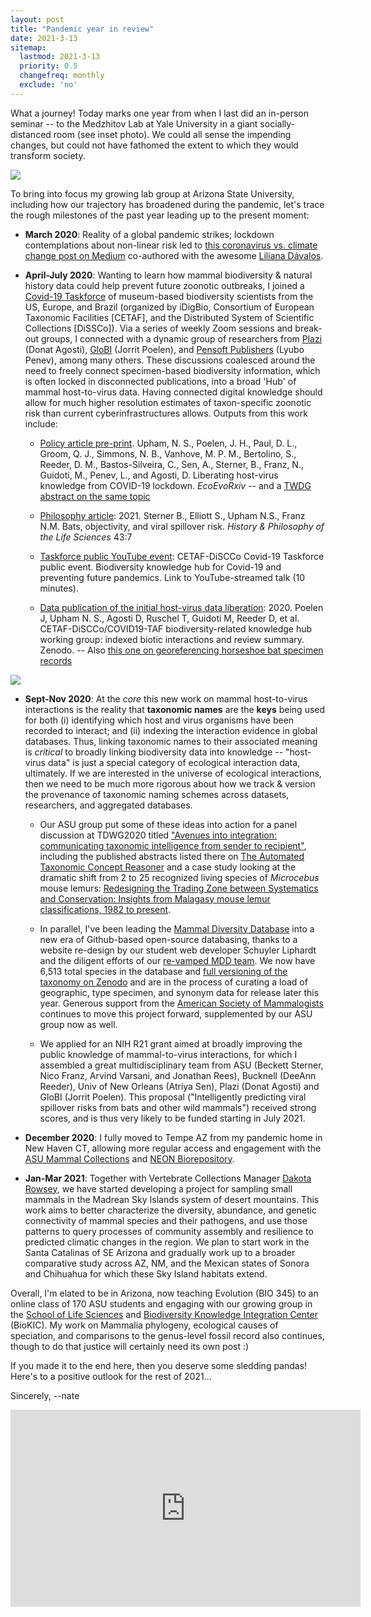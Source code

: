 ```yaml
---
layout: post
title: "Pandemic year in review"
date: 2021-3-13
sitemap:
  lastmod: 2021-3-13
  priority: 0.5
  changefreq: monthly
  exclude: 'no'
---
```


What a journey! Today marks one year from when I last did an in-person seminar -- to the Medzhitov Lab at Yale University in a giant socially-distanced room (see inset photo). We could all sense the impending changes, but could not have fathomed the extent to which they would transform society.

<img src="https://n8upham.github.io/images/Medzhitov_seminar_13Mar2020.jpg"/>

To bring into focus my growing lab group at Arizona State University, including how our trajectory has broadened during the pandemic, let's trace the rough milestones of the past year leading up to the present moment:

- **March 2020**: Reality of a global pandemic strikes; lockdown contemplations about non-linear risk led to [this coronavirus vs. climate change post on Medium](https://medium.com/@nateupham/coronavirus-was-low-risk-until-it-wasnt-climate-change-is-the-same-bba303d3a420) co-authored with the awesome [Liliana Dávalos](https://lmdavalos.github.io/).

- **April-July 2020**: Wanting to learn how mammal biodiversity & natural history data could help prevent future zoonotic outbreaks, I joined a [Covid-19 Taskforce](https://www.cetaf.org/covid19-taf-communities-taking-action) of museum-based biodiversity scientists from the US, Europe, and Brazil (organized by iDigBio, Consortium of European Taxonomic Facilities [CETAF], and the Distributed System of Scientific Collections [DiSSCo]). Via a series of weekly Zoom sessions and break-out groups, I connected with a dynamic group of researchers from [Plazi](http://plazi.org/) (Donat Agosti), [GloBI](https://www.globalbioticinteractions.org/) (Jorrit Poelen), and [Pensoft Publishers](https://pensoft.net) (Lyubo Penev), among many others. These discussions coalesced around the need to freely connect specimen-based biodiversity information, which is often locked in disconnected publications, into a broad 'Hub' of mammal host-to-virus data. Having connected digital knowledge should allow for much higher resolution estimates of taxon-specific zoonotic risk than current cyberinfrastructures allows. Outputs from this work include: 

    * [Policy article pre-print](https://doi.org/10.32942/osf.io/txekq). Upham, N. S., Poelen, J. H., Paul, D. L., Groom, Q. J., Simmons, N. B., Vanhove, M. P. M., Bertolino, S., Reeder, D. M., Bastos-Silveira, C., Sen, A., Sterner, B., Franz, N., Guidoti, M., Penev, L., and Agosti, D. Liberating host-virus knowledge from COVID-19 lockdown. *EcoEvoRxiv* -- and a [TWDG abstract on the same topic](https://biss.pensoft.net/article/59199/)

    * [Philosophy article](https://doi.org/10.1007/s40656-021-00366-x): 2021. Sterner B., Elliott S., Upham N.S., Franz N.M. Bats, objectivity, and viral spillover risk. *History & Philosophy of the Life Sciences* 43:7

    * [Taskforce public YouTube event](https://youtu.be/Gnywe5hiMLU?t=4728): CETAF-DiSCCo Covid-19 Taskforce public event. Biodiversity knowledge hub for Covid-19 and preventing future pandemics. Link to YouTube-streamed talk (10 minutes).

    * [Data publication of the initial host-virus data liberation](http://doi.org/10.5281/zenodo.3839098): 2020. Poelen J, Upham N. S., Agosti D, Ruschel T, Guidoti M, Reeder D, et al. CETAF-DiSCCo/COVID19-TAF biodiversity-related knowledge hub working group: indexed biotic interactions and review summary. Zenodo. -- Also [this one on georeferencing horseshoe bat specimen records](https://doi.org/10.5281/zenodo.4047200)

<img src="https://n8upham.github.io/images/Fig3_knowledgeGraph_forNIH.png"/>

- **Sept-Nov 2020**: At the *core* this new work on mammal host-to-virus interactions is the reality that **taxonomic names** are the __**keys**__ being used for both (i) identifying which host and virus organisms have been recorded to interact; and (ii) indexing the interaction evidence in global databases. Thus, linking taxonomic names to their associated meaning is *critical* to broadly linking biodiversity data into knowledge -- "host-virus data" is just a special category of ecological interaction data, ultimately.  If we are interested in the universe of ecological interactions, then we need to be much more rigorous about how we track & version the provenance of taxonomic naming schemes across datasets, researchers, and aggregated databases.

    * Our ASU group put some of these ideas into action for a panel discussion at TDWG2020 titled ["Avenues into integration: communicating taxonomic intelligence from sender to recipient"](https://www.tdwg.org/conferences/2020/session-list/#pd01%20avenues%20into%20integration:%20communicating%20taxonomic%20intelligence%20from%20sender%20to%20recipient), including the published abstracts listed there on [The Automated Taxonomic Concept Reasoner](https://doi.org/10.3897/biss.4.59074) and a case study looking at the dramatic shift from 2 to 25 recognized living species of *Microcebus* mouse lemurs: [Redesigning the Trading Zone between Systematics and Conservation: Insights from Malagasy mouse lemur classifications, 1982 to present](https://doi.org/10.3897/biss.4.59234).
    
    * In parallel, I've been leading the [Mammal Diversity Database](https://www.mammaldiversity.org/) into a new era of Github-based open-source databasing, thanks to a website re-design by our student web developer Schuyler Liphardt and the diligent efforts of our [re-vamped MDD team](https://www.mammaldiversity.org/about.html). We now have 6,513 total species in the database and [full versioning of the taxonomy on Zenodo](https://doi.org/10.5281/zenodo.4139722) and are in the process of curating a load of geographic, type specimen, and synonym data for release later this year. Generous support from the [American Society of Mammalogists](http://www.mammalsociety.org/) continues to move this project forward, supplemented by our ASU group now as well.

    * We applied for an NIH R21 grant aimed at broadly improving the public knowledge of mammal-to-virus interactions, for which I assembled a great multidisciplinary team from ASU (Beckett Sterner, Nico Franz, Arvind Varsani, and Jonathan Rees), Bucknell (DeeAnn Reeder), Univ of New Orleans (Atriya Sen), Plazi (Donat Agosti) and GloBI (Jorrit Poelen). This proposal ("Intelligently predicting viral spillover risks from bats and other wild mammals") received strong scores, and is thus very likely to be funded starting in July 2021.

- **December 2020**: I fully moved to Tempe AZ from my pandemic home in New Haven CT, allowing more regular access and engagement with the [ASU Mammal Collections](https://biokic.asu.edu/collections/mammalogy-collection) and [NEON Biorepository](https://www.neonscience.org/data/samples-specimens/neon-biorepository-asu).  

- **Jan-Mar 2021**: Together with Vertebrate Collections Manager [Dakota Rowsey](https://isearch.asu.edu/profile/3716634), we have started developing a project for sampling small mammals in the Madrean Sky Islands system of desert mountains. This work aims to better characterize the diversity, abundance, and genetic connectivity of mammal species and their pathogens, and use those patterns to query processes of community assembly and resilience to predicted climatic changes in the region. We plan to start work in the Santa Catalinas of SE Arizona and gradually work up to a broader comparative study across AZ, NM, and the Mexican states of Sonora and Chihuahua for which these Sky Island habitats extend.

Overall, I'm elated to be in Arizona, now teaching Evolution (BIO 345) to an online class of 170 ASU students and engaging with our growing group in the [School of Life Sciences](https://sols.asu.edu/) and [Biodiversity Knowledge Integration Center](https://biokic.asu.edu/) (BioKIC). My work on Mammalia phylogeny, ecological causes of speciation, and comparisons to the genus-level fossil record also continues, though to do that justice will certainly need its own post :)

If you made it to the end here, then you deserve some sledding pandas!  Here's to a positive outlook for the rest of 2021...

Sincerely, --nate

<iframe width="560" height="315" src="https://www.youtube.com/embed/rMHA_vqLQRk?start=1" frameborder="0" allow="accelerometer; autoplay; clipboard-write; encrypted-media; gyroscope; picture-in-picture" allowfullscreen></iframe>
